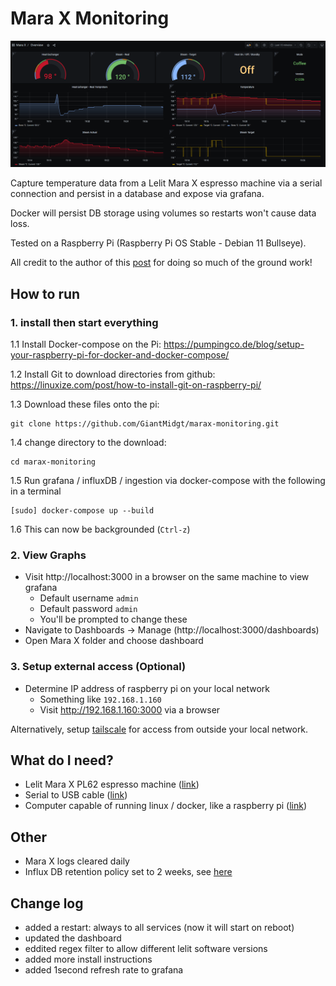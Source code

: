 # Mara X Monitoring

![Granfana Preview](./preview_new.png "Granfana Preview")

Capture temperature data from a Lelit Mara X espresso machine via a serial connection and persist in a database and expose via grafana.

Docker will persist DB storage using volumes so restarts won't cause data loss.

Tested on a Raspberry Pi (Raspberry Pi OS Stable - Debian 11 Bullseye).

All credit to the author of this [post](https://www.reddit.com/r/espresso/comments/hft5zv/data_visualisation_lelit_marax_mod/) for doing so much of the ground work!

## How to run

### 1. install then start everything

1.1 Install Docker-compose on the Pi:
https://pumpingco.de/blog/setup-your-raspberry-pi-for-docker-and-docker-compose/

1.2 Install Git to download directories from github:
https://linuxize.com/post/how-to-install-git-on-raspberry-pi/

1.3 Download these files onto the pi:
```shell
git clone https://github.com/GiantMidgt/marax-monitoring.git
```

1.4 change directory to the download:

```shell
cd marax-monitoring
```

1.5 Run grafana / influxDB / ingestion via docker-compose with the following in a terminal

```shell
[sudo] docker-compose up --build
```

1.6 This can now be backgrounded (`Ctrl-z`)

### 2. View Graphs

- Visit http://localhost:3000 in a browser on the same machine to view grafana
  - Default username `admin`
  - Default password `admin`
  - You'll be prompted to change these
- Navigate to Dashboards -> Manage (http://localhost:3000/dashboards)
- Open Mara X folder and choose dashboard

### 3. Setup external access (Optional)

- Determine IP address of raspberry pi on your local network
  - Something like `192.168.1.160`
  - Visit http://192.168.1.160:3000 via a browser

Alternatively, setup [tailscale](https://tailscale.com/) for access from outside your local network.

## What do I need?

- Lelit Mara X PL62 espresso machine ([link](https://marax.lelit.com/index-eng.html))
- Serial to USB cable ([link](https://www.amazon.co.uk/gp/product/B01N4X3BJB/ref=ppx_yo_dt_b_asin_title_o06_s00?ie=UTF8&psc=1))
- Computer capable of running linux / docker, like a raspberry pi ([link](https://www.raspberrypi.org/products/raspberry-pi-4-model-b/))

## Other

- Mara X logs cleared daily
- Influx DB retention policy set to 2 weeks, see [here](./config/influxdb/influxdb-init.iql)

## Change log

- added a restart: always to all services (now it will start on reboot)
- updated the dashboard
- eddited regex filter to allow different lelit software versions
- added more install instructions
- added 1second refresh rate to grafana
